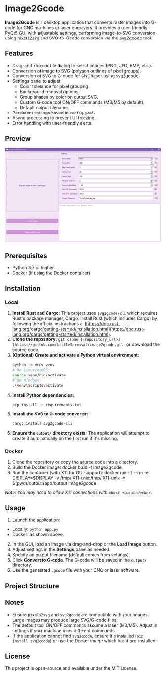 # Image2Gcode

**Image2Gcode** is a desktop application that converts raster images into G-code for CNC machines or laser engravers. It provides a user-friendly PyQt5 GUI with adjustable settings, performing image-to-SVG conversion using [pixels2svg](https://pypi.org/project/pixels2svg/) and SVG-to-Gcode conversion via the [svg2gcode](https://pypi.org/project/svg2gcode/) tool.

## Features

- Drag-and-drop or file dialog to select images (PNG, JPG, BMP, etc.).
- Conversion of image to SVG (polygon outlines of pixel groups).
- Conversion of SVG to G-code for CNC/laser using svg2gcode.
- Settings panel to adjust:
  - Color tolerance for pixel grouping.
  - Background removal options.
  - Group shapes by color on output SVG.
  - Custom G-code tool ON/OFF commands (M3/M5 by default).
  - Default output filename.
- Persistent settings saved in `config.yaml`.
- Async processing to prevent UI freezing.
- Error handling with user-friendly alerts.

## Preview

![Application Preview](https://github.com/LittleSurvival/image2gcode/blob/main/attachments/preview.png?raw=true)

## Prerequisites

- Python 3.7 or higher
- [Docker](https://www.docker.com/) (if using the Docker container)

## Installation

### Local

1. **Install Rust and Cargo:** This project uses `svg2gcode-cli` which requires Rust's package manager, Cargo. Install Rust (which includes Cargo) by following the official instructions at [https://doc.rust-lang.org/cargo/getting-started/installation.html](https://doc.rust-lang.org/cargo/getting-started/installation.html).
2. **Clone the repository:** `git clone [<repository_url>](https://github.com/LittleSurvival/image2gcode.git)` or download the source code.
3. **(Optional) Create and activate a Python virtual environment:**
   ```bash
   python -m venv venv
   # On Linux/macOS:
   source venv/bin/activate
   # On Windows:
   .\venv\Scripts\activate
   ```
4. **Install Python dependencies:**
   ```bash
   pip install -r requirements.txt
   ```
5. **Install the SVG to G-code converter:**
   ```bash
   cargo install svg2gcode-cli
   ```
6. **Ensure the `output/` directory exists:** The application will attempt to create it automatically on the first run if it's missing.

### Docker

1. Clone the repository or copy the source code into a directory.
2. Build the Docker image: docker build -t image2gcode
3. Run the container (with X11 for GUI support):
docker run -it --rm
-e DISPLAY=$DISPLAY
-v /tmp/.X11-unix:/tmp/.X11-unix
-v $(pwd)/output:/app/output
image2gcode

*Note: You may need to allow X11 connections with `xhost +local:docker`.*

## Usage

1. Launch the application:
- Locally: `python app.py`
- Docker: as shown above.
2. In the GUI, load an image via drag-and-drop or the **Load Image** button.
3. Adjust settings in the **Settings** panel as needed.
4. Specify an output filename (default comes from settings).
5. Click **Convert to G-code**. The G-code will be saved in the `output/` directory.
6. Use the generated `.gcode` file with your CNC or laser software.

## Project Structure


## Notes

- Ensure `pixels2svg` and `svg2gcode` are compatible with your images. Large images may produce large SVG/G-code files.
- The default tool ON/OFF commands assume a laser (M3/M5). Adjust in settings if your machine uses different commands.
- If the application cannot find `svg2gcode`, ensure it's installed (`pip install svg2gcode`) or use the Docker image which has it pre-installed.

## License

This project is open-source and available under the MIT License.
